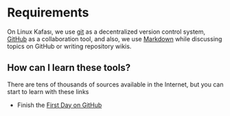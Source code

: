 # Requirements

On Linux Kafası, we use [git][git-scm] as a decentralized version control
system, [GitHub][gh] as a collaboration tool, and also, we use
[Markdown][gh-markdown] while discussing topics on GitHub or writing repository
wikis.

## How can I learn these tools?

There are tens of thousands of sources available in the Internet, but you can
start to learn with these links

* Finish the [First Day on GitHub](https://lab.github.com/paths/1)

[git-scm]: https://git-scm.com
[gh]: https://github.com
[gh-markdown]: https://guides.github.com/features/mastering-markdown/

